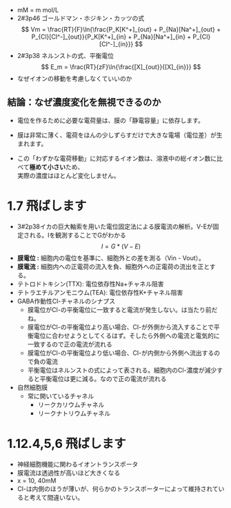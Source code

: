 - mM = m mol/L
- 2#3p46 ゴールドマン・ホジキン・カッツの式
$$ Vm = \frac{RT}{F}\ln{\frac{P_K[K^+]_{out} + P_{Na}[Na^+]_{out} + P_{Cl}[Cl^-]_{out}}{P_K[K^+]_{in} + P_{Na}[Na^+]_{in} + P_{Cl}[Cl^-]_{in}}} $$
- 2#3p38 ネルンストの式、平衡電位
$$
E_m = \frac{RT}{zF}\ln{\frac{[X]_{out}}{[X]_{in}}}
$$
- なぜイオンの移動を考慮しなくていいのか
## 結論：なぜ濃度変化を無視できるのか

- 電位を作るために必要な電荷量は、膜の「静電容量」に依存します。
    
- 膜は非常に薄く、電荷をほんの少しずらすだけで大きな電場（電位差）が生まれます。
    
- この「わずかな電荷移動」に対応するイオン数は、溶液中の総イオン数に比べて**極めて小さい**ため、  
    実際の濃度はほとんど変化しません。
# 1.7 飛ばします
- 3#2p38イカの巨大軸索を用いた電位固定法による膜電流の解析。V-Eが固定される。Iを観測することでGがわかる
$$I = G * (V - E)$$
- **膜電位 :** 細胞内の電位を基準に、細胞外との差を測る（Vin - Vout）。
- **膜電流 :** 細胞内への正電荷の流入を負、細胞外への正電荷の流出を正とする。
- テトロドトキシン(TTX): 電位依存性Na+チャネル阻害
- テトラエチルアンモニウム(TEA): 電位依存性K+チャネル阻害
- GABA作動性Cl-チャネルのシナプス
	- 膜電位がCl-の平衡電位に一致すると電流が発生しない。は当たり前だね。
	- 膜電位がCl-の平衡電位より高い場合、Cl-が外側から流入することで平衡電位に合わせようとしてくるはず。そしたら外側への電流と電気的に一致するので正の電流が流れる
	- 膜電位がCl-の平衡電位より低い場合、Cl-が内側から外側へ流出するので負の電流
	- 平衡電位はネルンストの式によって表される。細胞内のCl-濃度が減少すると平衡電位は更に減る。なので正の電流が流れる
- 自然細胞膜
	- 常に開いているチャネル
		- リークカリウムチャネル
		- リークナトリウムチャネル
# 1.12.4,5,6 飛ばします
- 神経細胞機能に関わるイオントランスポータ
- 膜電流は透過性が高いほど大きくなる
- x = 10, 40mM
- Cl-は内側のほうが薄いが、何らかのトランスポーターによって維持されていると考えて間違いない。